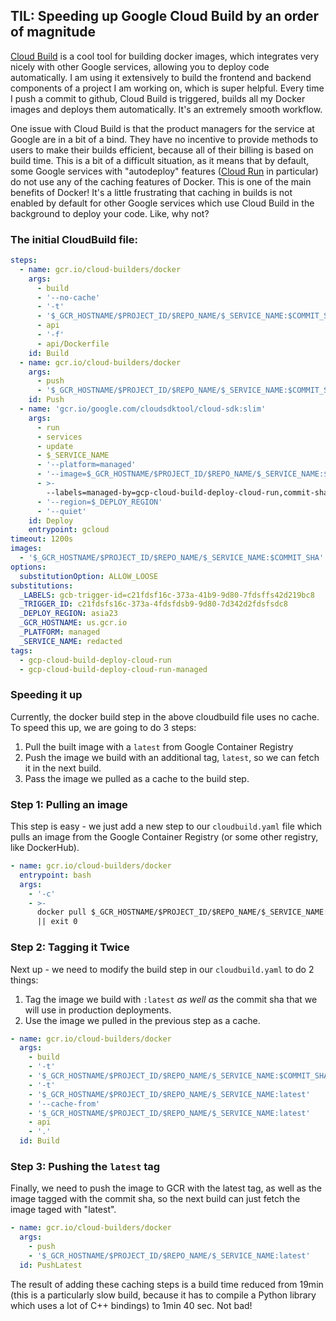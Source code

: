 
## TIL: Speeding up Google Cloud Build by an order of magnitude

[Cloud Build](https://cloud.google.com/build) is a cool tool for building docker images, which integrates very nicely with other Google services, allowing you to deploy code automatically. I am using it extensively to build the frontend and backend components of a project I am working on, which is super helpful. Every time I push a commit to github, Cloud Build is triggered, builds all my Docker images and deploys them automatically. It's an extremely smooth workflow.

One issue with Cloud Build is that the product managers for the service at Google are in a bit of a bind. They have no incentive to provide methods to users to make their builds efficient, because all of their billing is based on build time. This is a bit of a difficult situation, as it means that by default, some Google services with "autodeploy" features ([Cloud Run](https://cloud.google.com/run) in particular) do not use any of the caching features of Docker. This is one of the main benefits of Docker! It's a little frustrating that caching in builds is not enabled by default for other Google services which use Cloud Build in the background to deploy your code. Like, why not?

### The initial CloudBuild file:

```yaml
steps:
  - name: gcr.io/cloud-builders/docker
    args:
      - build
      - '--no-cache'
      - '-t'
      - '$_GCR_HOSTNAME/$PROJECT_ID/$REPO_NAME/$_SERVICE_NAME:$COMMIT_SHA'
      - api
      - '-f'
      - api/Dockerfile
    id: Build
  - name: gcr.io/cloud-builders/docker
    args:
      - push
      - '$_GCR_HOSTNAME/$PROJECT_ID/$REPO_NAME/$_SERVICE_NAME:$COMMIT_SHA'
    id: Push
  - name: 'gcr.io/google.com/cloudsdktool/cloud-sdk:slim'
    args:
      - run
      - services
      - update
      - $_SERVICE_NAME
      - '--platform=managed'
      - '--image=$_GCR_HOSTNAME/$PROJECT_ID/$REPO_NAME/$_SERVICE_NAME:$COMMIT_SHA'
      - >-
        --labels=managed-by=gcp-cloud-build-deploy-cloud-run,commit-sha=$COMMIT_SHA,gcb-build-id=$BUILD_ID,gcb-trigger-id=$_TRIGGER_ID,$_LABELS
      - '--region=$_DEPLOY_REGION'
      - '--quiet'
    id: Deploy
    entrypoint: gcloud
timeout: 1200s
images:
  - '$_GCR_HOSTNAME/$PROJECT_ID/$REPO_NAME/$_SERVICE_NAME:$COMMIT_SHA'
options:
  substitutionOption: ALLOW_LOOSE
substitutions:
  _LABELS: gcb-trigger-id=c21fdsf16c-373a-41b9-9d80-7fdsffs42d219bc8
  _TRIGGER_ID: c21fdsfs16c-373a-4fdsfdsb9-9d80-7d342d2fdsfsdc8
  _DEPLOY_REGION: asia23
  _GCR_HOSTNAME: us.gcr.io
  _PLATFORM: managed
  _SERVICE_NAME: redacted
tags:
  - gcp-cloud-build-deploy-cloud-run
  - gcp-cloud-build-deploy-cloud-run-managed
```


### Speeding it up

Currently, the docker build step in the above cloudbuild file uses no cache. To speed this up, we are going to do 3 steps:

1. Pull the built image with a `latest` from Google Container Registry
2. Push the image we build with an additional tag, `latest`, so we can fetch it in the next build.
3. Pass the image we pulled as a cache to the build step.


### Step 1: Pulling an image

This step is easy - we just add a new step to our `cloudbuild.yaml` file which pulls an image from the Google Container Registry (or some other registry, like DockerHub).
```yaml
- name: gcr.io/cloud-builders/docker
  entrypoint: bash
  args:
    - '-c'
    - >-
      docker pull $_GCR_HOSTNAME/$PROJECT_ID/$REPO_NAME/$_SERVICE_NAME:latest
      || exit 0

```

### Step 2: Tagging it Twice

Next up - we need to modify the build step in our `cloudbuild.yaml` to do 2 things:

1. Tag the image we build with `:latest`  *as well as* the commit sha that we will use in production deployments.
2. Use the image we pulled in the previous step as a cache.

```yaml
- name: gcr.io/cloud-builders/docker
  args:
    - build
    - '-t'
    - '$_GCR_HOSTNAME/$PROJECT_ID/$REPO_NAME/$_SERVICE_NAME:$COMMIT_SHA'
    - '-t'
    - '$_GCR_HOSTNAME/$PROJECT_ID/$REPO_NAME/$_SERVICE_NAME:latest'
    - '--cache-from'
    - '$_GCR_HOSTNAME/$PROJECT_ID/$REPO_NAME/$_SERVICE_NAME:latest'
    - api
    - '.'
  id: Build
```

### Step 3: Pushing the `latest` tag

Finally, we need to push the image to GCR with the latest tag, as well as the image tagged with the commit sha, so the next build can just fetch the image taged with "latest".

```yaml
- name: gcr.io/cloud-builders/docker
  args:
    - push
    - '$_GCR_HOSTNAME/$PROJECT_ID/$REPO_NAME/$_SERVICE_NAME:latest'
  id: PushLatest
```

The result of adding these caching steps is a build time reduced from 19min (this is a particularly slow build, because it has to compile a Python library which uses a lot of C++ bindings) to 1min 40 sec. Not bad!


